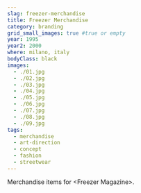 ```yaml
---
slag: freezer-merchandise
title: Freezer Merchandise
category: branding
grid_small_images: true #true or empty
year: 1995
year2: 2000
where: milano, italy
bodyClass: black
images:
  - ./01.jpg
  - ./02.jpg
  - ./03.jpg
  - ./04.jpg
  - ./05.jpg
  - ./06.jpg
  - ./07.jpg
  - ./08.jpg
  - ./09.jpg
tags:
  - merchandise
  - art-direction
  - concept
  - fashion
  - streetwear
---
```


Merchandise items for &lt;Freezer Magazine&gt;.
